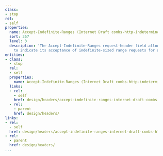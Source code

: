 ```yaml
---
class:
- stop
rel:
- self
properties:
  name: Accept-Indefinite-Ranges (Internet Draft combs-http-indeterminate-range)
  sort: 357
  level: 3
  description: 'The Accept-Indefinite-Ranges request-header field allows the client
    to indicate its acceptance of indefinite-sized range requests for a resource. '
entities:
- class:
  - stop
  rel:
  - self
  properties:
    name: Accept-Indefinite-Ranges (Internet Draft combs-http-indeterminate-range)
  links:
  - rel:
    - self
    href: design/headers/accept-indefinite-ranges-internet-draft-combs-http-indeterminate-range.md
  - rel:
    - parent
    href: design/headers/
links:
- rel:
  - self
  href: design/headers/accept-indefinite-ranges-internet-draft-combs-http-indeterminate-range.md
- rel:
  - parent
  href: design/headers/
...
```

